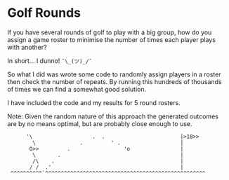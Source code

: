 # Golf Rounds

If you have several rounds of golf to play with a big group, how do you assign a game roster to minimise the number of times each player plays with another?

In short... I dunno! `¯\_(ツ)_/¯`

So what I did was wrote some code to randomly assign players in a roster then check the number of repeats. By running this hundreds of thousands of times we can find a somewhat good solution.

I have included the code and my results for 5 round rosters.

Note: Given the random nature of this approach the generated outcomes are by no means optimal, but are probably close enough to use.

```
      '\                   .  .                        |>18>>
        \              .         ' .                   |
       O>>         .                 'o                |
        \       .                                      |
        /\    .                                        |
       / /  .'                                         |
 ^^^^^^^^^^`^^^^^^^^^^^^^^^^^^^^^^^^^^^^^^^^^^^^^^^^^^^^^^^^^^^
```